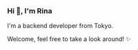 <h3>Hi 👋, I'm Rina</h3>
<p>I'm a backend developer from Tokyo.</p>
<p>Welcome, feel free to take a look around! ✨</p>
